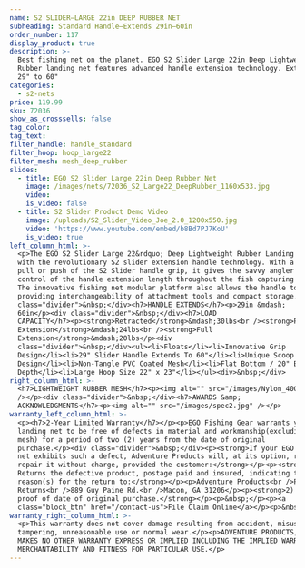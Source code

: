 ```yaml
---
name: S2 SLIDER—LARGE 22in DEEP RUBBER NET
subheading: Standard Handle—Extends 29in–60in
order_number: 117
display_product: true
description: >-
  Best fishing net on the planet. EGO S2 Slider Large 22in Deep Lightweight
  Rubber landing net features advanced handle extension technology. Extends from
  29" to 60"
categories:
  - s2-nets
price: 119.99
sku: 72036
show_as_crosssells: false
tag_color:
tag_text:
filter_handle: handle_standard
filter_hoop: hoop_large22
filter_mesh: mesh_deep_rubber
slides:
  - title: EGO S2 Slider Large 22in Deep Rubber Net
    image: /images/nets/72036_S2_Large22_DeepRubber_1160x533.jpg
    video:
    is_video: false
  - title: S2 Slider Product Demo Video
    image: /uploads/S2_Slider_Video_Joe_2.0_1200x550.jpg
    video: 'https://www.youtube.com/embed/b8Bd7PJ7KoU'
    is_video: true
left_column_html: >-
  <p>The EGO S2 Slider Large 22&rdquo; Deep Lightweight Rubber Landing Net comes
  with the revolutionary S2 slider extension handle technology. With a simple
  pull or push of the S2 Slider handle grip, it gives the savvy angler real time
  control of the handle extension length throughout the fish capturing process.
  The innovative fishing net modular platform also allows the handle to detach,
  providing interchangeability of attachment tools and compact storage.</p><div
  class="divider">&nbsp;</div><h7>HANDLE EXTENDS</h7><p>29in &mdash;
  60in</p><div class="divider">&nbsp;</div><h7>LOAD
  CAPACITY</h7><p><strong>Retracted</strong>&mdash;30lbs<br /><strong>Partial
  Extension</strong>&mdash;24lbs<br /><strong>Full
  Extension</strong>&mdash;20lbs</p><div
  class="divider">&nbsp;</div><ul><li>Floats</li><li>Innovative Grip
  Design</li><li>29" Slider Handle Extends To 60"</li><li>Unique Scoop
  Design</li><li>Non-Tangle PVC Coated Mesh</li><li>Flat Bottom / 20" Bag
  Depth</li><li>Large Hoop Size 22" x 23"</li></ul><div>&nbsp;</div>
right_column_html: >-
  <h7>LIGHTWEIGHT RUBBER MESH</h7><p><img alt="" src="/images/Nylon_400x150.jpg"
  /></p><div class="divider">&nbsp;</div><h7>AWARDS &amp;
  ACKNOWLEDGMENTS</h7><p><img alt="" src="/images/spec2.jpg" /></p>
warranty_left_column_html: >-
  <p><h7>2-Year Limited Warranty</h7></p><p>EGO Fishing Gear warrants your EGO
  landing net to be free of defects in material and workmanship(excluding net
  mesh) for a period of two (2) years from the date of original
  purchase.</p><div class="divider">&nbsp;</div><p><strong>If your EGO fishing
  net exhibits such a defect, Adventure Products will, at its option, replace or
  repair it without charge, provided the customer:</strong></p><p><strong>1)
  Returns the defective product, postage paid and insured, indicating the
  reason(s) for the return to:</strong></p><p>Adventure Products<br />Product
  Returns<br />889 Guy Paine Rd.<br />Macon, GA 31206</p><p><strong>2) Submits
  proof of date of original purchase.</strong></p><p>&nbsp;</p><p><a
  class="block_btn" href="/contact-us">File Claim Online</a></p><p>&nbsp;</p>
warranty_right_column_html: >-
  <p>This warranty does not cover damage resulting from accident, misuse, abuse,
  tampering, unreasonable use or normal wear.</p><p>ADVENTURE PRODUCTS, INC.
  MAKES NO OTHER WARRANTY EXPRESS OR IMPLIED INCLUDING THE IMPLIED WARRANTIES OF
  MERCHANTABILITY AND FITNESS FOR PARTICULAR USE.</p>
---
```

